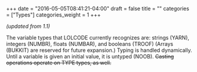 +++
date = "2016-05-05T08:41:21-04:00"
draft = false
title = ""
categories = ["Types"]
categories_weight = 1
+++

_(updated from 1.1)_

The variable types that LOLCODE currently recognizes are: strings (YARN), integers (NUMBR), floats (NUMBAR), and booleans (TROOF) (Arrays (BUKKIT) are reserved for future expansion.) Typing is handled dynamically. Until a variable is given an initial value, it is untyped (NOOB). <del>Casting operations operate on TYPE types, as well.</del>